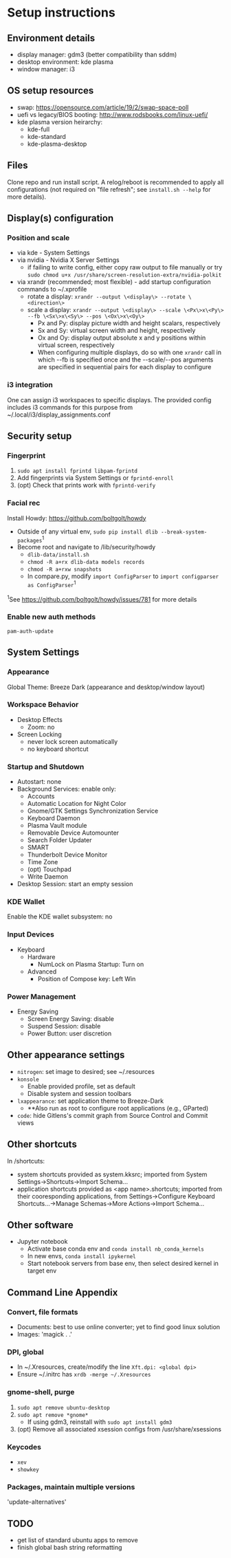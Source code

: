 # Setup instructions

## Environment details
- display manager: gdm3 (better compatibility than sddm)
- desktop environment: kde plasma
- window manager: i3

## OS setup resources
- swap: https://opensource.com/article/19/2/swap-space-poll
- uefi vs legacy/BIOS booting: http://www.rodsbooks.com/linux-uefi/
- kde plasma version heirarchy:
    - kde-full
    - kde-standard
    - kde-plasma-desktop

## Files
Clone repo and run install script. A relog/reboot is recommended to apply all configurations (not required on "file refresh"; see `install.sh --help` for more details).

## Display(s) configuration
### Position and scale
- via kde - System Settings
- via nvidia - Nvidia X Server Settings
    - if failing to write config, either copy raw output to file manually or
    try `sudo chmod u+x /usr/share/screen-resolution-extra/nvidia-polkit`
- via xrandr (recommended; most flexible) - add startup configuration commands to ~/.xprofile
    - rotate a display: `xrandr --output \<display\> --rotate \<direction\>`
    - scale a display: `xrandr --output \<display\> --scale \<Px\>x\<Py\> --fb \<Sx\>x\<Sy\> --pos \<Ox\>x\<Oy\>`
        - Px and Py: display picture width and height scalars, respectively
        - Sx and Sy: virtual screen width and height, respectively
        - Ox and Oy: display output absolute x and y positions within virtual screen, respectively  
        - When configuring multiple displays, do so with one `xrandr` call in which --fb is specified once and the --scale/--pos arguments are specified in sequential pairs for each display to configure
### i3 integration
One can assign i3 workspaces to specific displays. The provided config includes i3 commands for this purpose from ~/.local/i3/display_assignments.conf

## Security setup
### Fingerprint
1. `sudo apt install fprintd libpam-fprintd`
2. Add fingerprints via System Settings or `fprintd-enroll`
3. (opt) Check that prints work with `fprintd-verify`
### Facial rec
Install Howdy: https://github.com/boltgolt/howdy
- Outside of any virtual env, `sudo pip install dlib --break-system-packages`<sup>1</sup>
- Become root and navigate to /lib/security/howdy
    - `dlib-data/install.sh`
    - `chmod -R a+rx dlib-data models records`
    - `chmod -R a+rxw snapshots`
    - In compare.py, modify `import ConfigParser` to `import configparser as ConfigParser`<sup>1</sup><br>

<sup>1</sup>See https://github.com/boltgolt/howdy/issues/781 for more details
### Enable new auth methods
`pam-auth-update`

## System Settings
### Appearance
Global Theme: Breeze Dark (appearance and desktop/window layout)
### Workspace Behavior
- Desktop Effects
    - Zoom: no
- Screen Locking
    - never lock screen automatically
    - no keyboard shortcut
### Startup and Shutdown
- Autostart: none
- Background Services: enable only:
    - Accounts
    - Automatic Location for Night Color
    - Gnome/GTK Settings Synchronization Service
    - Keyboard Daemon
    - Plasma Vault module
    - Removable Device Automounter
    - Search Folder Updater
    - SMART
    - Thunderbolt Device Monitor
    - Time Zone
    - (opt) Touchpad
    - Write Daemon
- Desktop Session: start an empty session
### KDE Wallet
Enable the KDE wallet subsystem: no
### Input Devices
- Keyboard
    - Hardware
        - NumLock on Plasma Startup: Turn on
    - Advanced
        - Position of Compose key: Left Win
### Power Management
- Energy Saving
    - Screen Energy Saving: disable
    - Suspend Session: disable
    - Power Button: user discretion

## Other appearance settings
- `nitrogen`: set image to desired; see ~/.resources
- `konsole` 
    - Enable provided profile, set as default
    - Disable system and session toolbars
- `lxappearance`: set application theme to Breeze-Dark
    - **Also run as root to configure root applications (e.g., GParted)
- `code`: hide Gitlens's commit graph from Source Control and Commit views

## Other shortcuts
In /shortcuts:
- system shortcuts provided as system.kksrc; imported from System Settings->Shortcuts->Import Schema...
- application shortcuts provided as \<app name\>.shortcuts; imported from their cooresponding applications, from Settings->Configure Keyboard Shortcuts...->Manage Schemas->More Actions->Import Schema...

## Other software
- Jupyter notebook
    - Activate base conda env and `conda install nb_conda_kernels`
    - In new envs, `conda install ipykernel`
    - Start notebook servers from base env, then select desired kernel in target env

## Command Line Appendix
### Convert, file formats
- Documents: best to use online converter; yet to find good linux solution
- Images: 'magick <file>.<source format> <target name>.<target format>'
### DPI, global
- In ~/.Xresources, create/modify the line `Xft.dpi: <global dpi>`
- Ensure ~/.initrc has `xrdb -merge ~/.Xresources`
### gnome-shell, purge
1. `sudo apt remove ubuntu-desktop`
2. `sudo apt remove *gnome*`
    - If using gdm3, reinstall with `sudo apt install gdm3`
3. (opt) Remove all associated xsession configs from /usr/share/xsessions
### Keycodes
- `xev`
- `showkey`
### Packages, maintain multiple versions
'update-alternatives'

## TODO
- get list of standard ubuntu apps to remove
- finish global bash string reformatting
